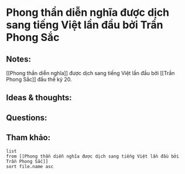 # Phong thần diễn nghĩa được dịch sang tiếng Việt lần đầu bởi Trần Phong Sắc

## Notes:
[[Phong thần diễn nghĩa]] được dịch sang tiếng Việt lần đầu bởi [[Trần Phong Sắc]] đầu thế kỷ 20.

## Ideas & thoughts:

## Questions:


## Tham khảo:
```dataview
list
from [[Phong thần diễn nghĩa được dịch sang tiếng Việt lần đầu bởi Trần Phong Sắc]]
sort file.name asc
```